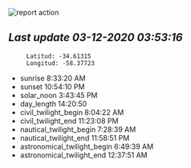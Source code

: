 ![report action](https://github.com/matiasz8/actions-for-reports/workflows/report%20action/badge.svg?branch=develop) 


## *****Last update 03-12-2020 03:53:16*****



		 Latitud: -34.61315
		 Longitud: -58.37723

 - sunrise 	 8:33:20 AM
 - sunset 	 10:54:10 PM
 - solar_noon 	 3:43:45 PM
 - day_length 	 14:20:50
 - civil_twilight_begin 	 8:04:22 AM
 - civil_twilight_end 	 11:23:08 PM
 - nautical_twilight_begin 	 7:28:39 AM
 - nautical_twilight_end 	 11:58:51 PM
 - astronomical_twilight_begin 	 6:49:39 AM
 - astronomical_twilight_end 	 12:37:51 AM
